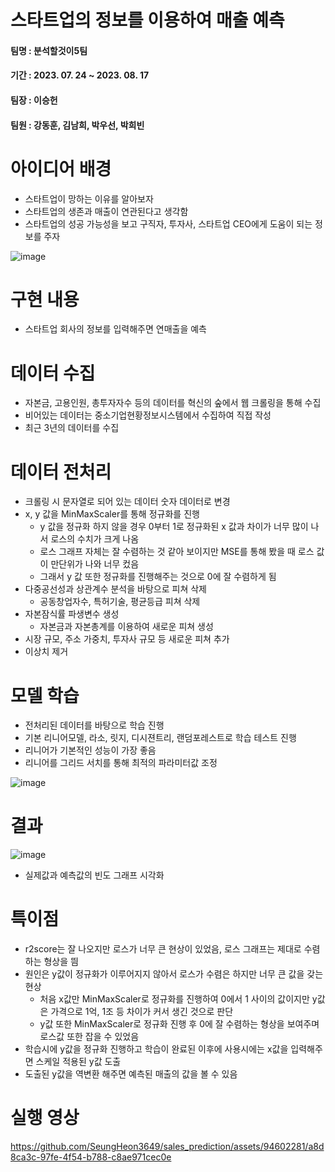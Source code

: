 # 스타트업의 정보를 이용하여 매출 예측

#### 팀명 : 분석할것이5팀

#### 기간 : 2023. 07. 24 ~ 2023. 08. 17

#### 팀장 : 이승헌

#### 팀원 : 강동훈, 김남희, 박우선, 박희빈

# 아이디어 배경
- 스타트업이 망하는 이유를 알아보자
- 스타트업의 생존과 매출이 연관된다고 생각함
- 스타트업의 성공 가능성을 보고 구직자, 투자사, 스타트업 CEO에게 도움이 되는 정보를 주자

![image](https://github.com/SeungHeon3649/sales_prediction/assets/94602281/3e6f3373-7bd7-44b9-af1a-f165931ea5ac)

# 구현 내용
- 스타트업 회사의 정보를 입력해주면 연매출을 예측

# 데이터 수집
- 자본금, 고용인원, 총투자자수 등의 데이터를 혁신의 숲에서 웹 크롤링을 통해 수집
- 비어있는 데이터는 중소기업현황정보시스템에서 수집하여 직접 작성
- 최근 3년의 데이터를 수집

# 데이터 전처리
- 크롤링 시 문자열로 되어 있는 데이터 숫자 데이터로 변경
- x, y 값을 MinMaxScaler를 통해 정규화를 진행
  - y 값을 정규화 하지 않을 경우 0부터 1로 정규화된 x 값과 차이가 너무 많이 나서 로스의 수치가 크게 나옴
  - 로스 그래프 자체는 잘 수렴하는 것 같아 보이지만 MSE를 통해 봤을 때 로스 값이 만단위가 나와 너무 컸음
  - 그래서 y 값 또한 정규화를 진행해주는 것으로 0에 잘 수렴하게 됨
- 다중공선성과 상관계수 분석을 바탕으로 피쳐 삭제
  - 공동창업자수, 특허기술, 평균등급 피쳐 삭제
- 자본잠식률 파생변수 생성
  - 자본금과 자본총계를 이용하여 새로운 피쳐 생성
- 시장 규모, 주소 가중치, 투자사 규모 등 새로운 피쳐 추가
- 이상치 제거

# 모델 학습
- 전처리된 데이터를 바탕으로 학습 진행
- 기본 리니어모델, 라소, 릿지, 디시젼트리, 랜덤포레스트로 학습 테스트 진행
- 리니어가 기본적인 성능이 가장 좋음
- 리니어를 그리드 서치를 통해 최적의 파라미터값 조정

![image](https://github.com/SeungHeon3649/sales_prediction/assets/94602281/7fa70afa-b67e-4f18-bfc8-550ca900a0e0)

# 결과
  
![image](https://github.com/SeungHeon3649/sales_prediction/assets/94602281/dd1be7ff-a9b8-458e-8f3b-fb352b946262)

- 실제값과 예측값의 빈도 그래프 시각화

# 특이점

- r2score는 잘 나오지만 로스가 너무 큰 현상이 있었음, 로스 그래프는 제대로 수렴하는 형상을 띔
- 원인은 y값이 정규화가 이루어지지 않아서 로스가 수렴은 하지만 너무 큰 값을 갖는 현상
  - 처음 x값만 MinMaxScaler로 정규화를 진행하여 0에서 1 사이의 값이지만 y값은 가격으로 1억, 1조 등 차이가 커서 생긴 것으로 판단
  - y값 또한 MinMaxScaler로 정규화 진행 후 0에 잘 수렴하는 형상을 보여주며 로스값 또한 잡을 수 있었음
- 학습시에 y값을 정규화 진행하고 학습이 완료된 이후에 사용시에는 x값을 입력해주면 스케일 적용된 y값 도출
- 도출된 y값을 역변환 해주면 예측된 매출의 값을 볼 수 있음

# 실행 영상


https://github.com/SeungHeon3649/sales_prediction/assets/94602281/a8d8ca3c-97fe-4f54-b788-c8ae971cec0e

